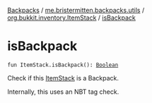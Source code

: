 [Backpacks](../../index.md) / [me.bristermitten.backpacks.utils](../index.md) / [org.bukkit.inventory.ItemStack](index.md) / [isBackpack](./is-backpack.md)

# isBackpack

`fun ItemStack.isBackpack(): `[`Boolean`](https://kotlinlang.org/api/latest/jvm/stdlib/kotlin/-boolean/index.html)

Check if this [ItemStack](#) is a Backpack.

Internally, this uses an NBT tag check.

